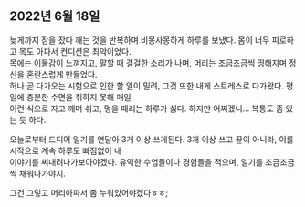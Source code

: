 ## **2022년 6월 18일**

늦게까지 잠을 잤다 깨는 것을 반복하며 비몽사몽하게 하루를 보냈다. 몸이 너무 피로하고 목도 아파서 컨디션은 최악이었다.  
목에는 이물감이 느껴지고, 말할 때 걸걸한 소리가 나며, 머리는 조금조금씩 띵해지며 정신을 혼란스럽게 만들었다.  
허나 곧 다가오는 시험으로 인한 할 일이 밀려, 그것 또한 내게 스트레스로 다가왔다. 평일에 충분한 수면을 취하지 못해 매일  
이런 식으로 자고 깨며 쉬고, 멍을 때리는 하루가 싫다. 하지만 어쩌겠니... 복통도 좀 있는 듯 하다.  

오늘로부터 드디어 일기를 연달아 3개 이상 쓰게된다. 3개 이상 쓰고 끝이 아니라, 이를 시작으로 계속 하루도 빠짐없이 내  
이야기를 써내려나가보아야겠다. 유익한 수업들이나 경험들을 적으며, 일기를 조금조금씩 채워나가야지.  

그건 그렇고 머리아파서 좀 누워있어야겠다ㅎㅎ;